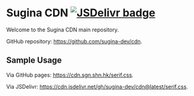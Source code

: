 # Sugina CDN [![JSDelivr badge](https://data.jsdelivr.com/v1/package/gh/sugina-dev/cdn/badge)](https://www.jsdelivr.com/package/gh/sugina-dev/cdn)

Welcome to the Sugina CDN main repository.

GitHub repository: <https://github.com/sugina-dev/cdn>.

## Sample Usage

Via GitHub pages: <https://cdn.sgn.shn.hk/serif.css>.

Via JSDelivr: <https://cdn.jsdelivr.net/gh/sugina-dev/cdn@latest/serif.css>.
